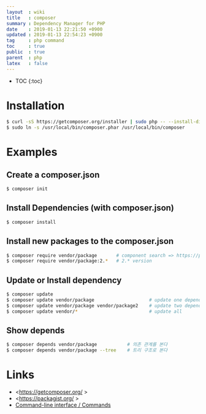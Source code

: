 ```yaml
---
layout  : wiki
title   : composer
summary : Dependency Manager for PHP
date    : 2019-01-13 22:21:50 +0900
updated : 2019-01-13 22:54:23 +0900
tag     : php command
toc     : true
public  : true
parent  : php
latex   : false
---
```

* TOC
{:toc}

# Installation
```sh
$ curl -sS https://getcomposer.org/installer | sudo php -- --install-dir=/usr/local/bin/
$ sudo ln -s /usr/local/bin/composer.phar /usr/local/bin/composer
```

# Examples
## Create a composer.json
```sh
$ composer init
```

## Install Dependencies (with composer.json)
```sh
$ composer install
```

## Install new packages to the composer.json
```sh
$ composer require vendor/package       # component search => https://packagist.org/
$ composer require vendor/package:2.*   # 2.* version
```

## Update or Install dependency
```sh
$ composer update
$ composer update vendor/package                    # update one dependency
$ composer update vendor/package vendor/package2    # update two dependencies
$ composer update vendor/*                          # update all
```

## Show depends
```sh
$ composer depends vendor/package           # 의존 관계를 본다
$ composer depends vendor/package --tree    # 트리 구조로 본다
```

# Links
* <https://getcomposer.org/ >
* <https://packagist.org/ >
* [Command-line interface / Commands](https://getcomposer.org/doc/03-cli.md )
